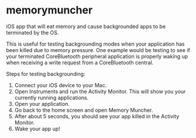 memorymuncher
=============

iOS app that will eat memory and cause backgrounded apps to be terminated by the OS.

This is useful for testing backgrounding modes when your application has been killed due to memory pressure. One example would be testing to see if your terminated CoreBluetooth peripheral application is properly waking up when receiving a write request from a CoreBluetooth central.

Steps for testing backgrounding:  
1. Connect your iOS device to your Mac.  
2. Open Instruments and run the Activity Monitor. This will show you your currently running applications. 
3. Open your application.  
4. Go back to the home screen and open Memory Muncher.  
5. After about 5 seconds, you should see your app killed in the Activity Monitor.  
6. Wake your app up!  
